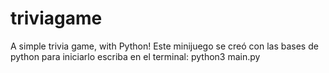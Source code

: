 # triviagame
A simple trivia game, with Python!
Este minijuego se creó con las bases de python
para iniciarlo escriba en el terminal: python3 main.py
